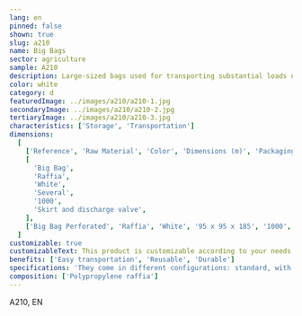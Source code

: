 ```yaml
---
lang: en
pinned: false
shown: true
slug: a210
name: Big Bags
sector: agriculture
sample: A210
description: Large-sized bags used for transporting substantial loads of granulated, aggregate, and/or powder products.
color: white
category: d
featuredImage: ../images/a210/a210-1.jpg
secondaryImage: ../images/a210/a210-2.jpg
tertiaryImage: ../images/a210/a210-3.jpg
characteristics: ['Storage', 'Transportation']
dimensions:
  [
    ['Reference', 'Raw Material', 'Color', 'Dimensions (m)', 'Packaging (units)', 'Specifications'],
    [
      'Big Bag',
      'Raffia',
      'White',
      'Several',
      '1000',
      'Skirt and discharge valve',
    ],
    ['Big Bag Perforated', 'Raffia', 'White', '95 x 95 x 185', '1000', 'Skirt and discharge valve'],
  ]
customizable: true
customizableText: This product is customizable according to your needs. Contact us for more information.
benefits: ['Easy transportation', 'Reusable', 'Durable']
specifications: 'They come in different configurations: standard, with filling skirt, discharge valve, among others.'
composition: ['Polypropylene raffia']
---
```


A210, EN
